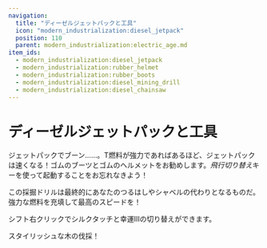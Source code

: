 ```yaml
---
navigation:
  title: "ディーゼルジェットパックと工具"
  icon: "modern_industrialization:diesel_jetpack"
  position: 110
  parent: modern_industrialization:electric_age.md
item_ids:
  - modern_industrialization:diesel_jetpack
  - modern_industrialization:rubber_helmet
  - modern_industrialization:rubber_boots
  - modern_industrialization:diesel_mining_drill
  - modern_industrialization:diesel_chainsaw
---
```


# ディーゼルジェットパックと工具

ジェットパックでブーン……。T燃料が強力であればあるほど、ジェットパックは速くなる！ゴムのブーツとゴムのヘルメットをお勧めします。*飛行切り替え*キーを使って起動することをお忘れなきよう！

<Recipe id="modern_industrialization:armor/diesel_jetpack" />



<Recipe id="modern_industrialization:armor/rubber_helmet" />

<Recipe id="modern_industrialization:armor/rubber_boots" />

この採掘ドリルは最終的にあなたのつるはしやシャベルの代わりとなるものだ。強力な燃料を充填して最高のスピードを！

シフト右クリックでシルクタッチと幸運IIIの切り替えができます。

<Recipe id="modern_industrialization:tools/diesel_mining_drill" />

スタイリッシュな木の伐採！

<Recipe id="modern_industrialization:tools/diesel_chainsaw" />


